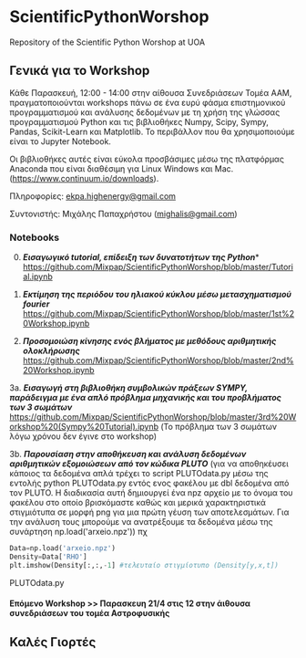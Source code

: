 # ScientificPythonWorshop
Repository of the Scientific Python Worshop at UOA

## Γενικά για το Workshop
Κάθε Παρασκευή, 12:00 - 14:00 στην αίθουσα Συνεδριάσεων Τομέα ΑΑΜ, πραγματοποιούνται workshops πάνω σε ένα ευρύ φάσμα επιστημονικού προγραμματισμού και ανάλυσης δεδομένων με τη χρήση της γλώσσας προγραμματισμού Python και τις βιβλιοθήκες Numpy, Scipy, Sympy, Pandas, Scikit-Learn και Matplotlib. Το περιβάλλον που θα χρησιμοποιούμε είναι το Jupyter Notebook.

Οι βιβλιοθήκες αυτές είναι εύκολα προσβάσιμες μέσω της πλατφόρμας Anaconda που είναι διαθέσιμη για Linux Windows και Mac. (https://www.continuum.io/downloads).

Πληροφορίες: ekpa.highenergy@gmail.com

Συντονιστής: Μιχάλης Παπαχρήστου (mighalis@gmail.com)

### Notebooks
0. ***Εισαγωγικό tutorial, επίδειξη των δυνατοτήτων της Python****
https://github.com/Mixpap/ScientificPythonWorshop/blob/master/Tutorial.ipynb

1. ***Εκτίμηση της περιόδου του ηλιακού κύκλου μέσω μετασχηματισμού fourier***
https://github.com/Mixpap/ScientificPythonWorshop/blob/master/1st%20Workshop.ipynb

2. ***Προσομοιώση κίνησης ενός βλήματος με μεθόδους αριθμητικής ολοκλήρωσης***
https://github.com/Mixpap/ScientificPythonWorshop/blob/master/2nd%20Workshop.ipynb

3a. ***Εισαγωγή στη βιβλιοθήκη συμβολικών πράξεων SYMPY, παράδειγμα με ένα απλό πρόβλημα μηχανικής και του προβλήματος των 3 σωμάτων***
https://github.com/Mixpap/ScientificPythonWorshop/blob/master/3rd%20Workshop%20(Sympy%20Tutorial).ipynb
(Το πρόβλημα των 3 σωμάτων λόγω χρόνου δεν έγινε στο workshop)

3b. ***Παρουσίαση στην αποθήκευση και ανάλυση δεδομένων αριθμητικών εξομοιώσεων από τον κώδικα PLUTO***
(για να αποθηκέυσει κάποιος τα δεδομένα απλά τρέχει το script PLUTOdata.py μέσω της εντολής python PLUTOdata.py εντός ενος φακέλου με dbl δεδομένα από τον PLUTO. Η διαδικασία αυτή δημιουργεί ένα npz αρχείο με το όνομα του φακέλου στο οποίο βρισκόμαστε καθώς και μερικά χαρακτηριστικά στιγμιότυπα σε μορφή png για μια πρώτη γέυση των αποτελεσμάτων. Για την ανάλυση τους μπορούμε να ανατρέξουμε τα δεδομένα μέσω της συνάρτηση np.load('arxeio.npz')) 
πχ
```python
Data=np.load('arxeio.npz')
Density=Data['RHO']
plt.imshow(Density[:,:,-1] #τελευταίο στιγμίοτυπο (Density[y,x,t])
```

PLUTOdata.py
#### Επόμενο Workshop >> Παρασκευη 21/4 στις 12 στην άιθουσα συνεδριάσεων του τομέα Αστροφυσικής
## Καλές Γιορτές
